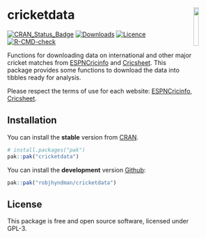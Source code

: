 
<!-- README.md is generated from README.Rmd. Please edit that file -->

# cricketdata <img src="man/figures/cricketdata.png" width="15%" align="right" />

<!-- badges: start -->

[![CRAN_Status_Badge](https://www.r-pkg.org/badges/version/cricketdata)](https://cran.r-project.org/package=cricketdata)
[![Downloads](https://cranlogs.r-pkg.org/badges/cricketdata)](https://cran.r-project.org/package=cricketdata)
[![Licence](https://img.shields.io/badge/licence-GPL--3-blue.svg)](https://www.gnu.org/licenses/gpl-3.0.en.html)
[![R-CMD-check](https://github.com/robjhyndman/cricketdata/workflows/R-CMD-check/badge.svg)](https://github.com/robjhyndman/cricketdata/actions)
<!-- badges: end -->

Functions for downloading data on international and other major cricket
matches from [ESPNCricinfo](https://www.espncricinfo.com) and
[Cricsheet](https://cricsheet.org). This package provides some functions
to download the data into tibbles ready for analysis.

Please respect the terms of use for each website:
[ESPNCricinfo](https://www.espncricinfo.com/ci/content/site/company/terms_use.html),
[Cricsheet](https://cricsheet.org/register/).

## Installation

You can install the **stable** version from
[CRAN](https://cran.r-project.org/package=cricketdata).

``` r
# install.packages("pak")
pak::pak("cricketdata")
```

You can install the **development** version
[Github](https://github.com/robjhyndman/cricketdata):

``` r
pak::pak("robjhyndman/cricketdata")
```

## License

This package is free and open source software, licensed under GPL-3.
